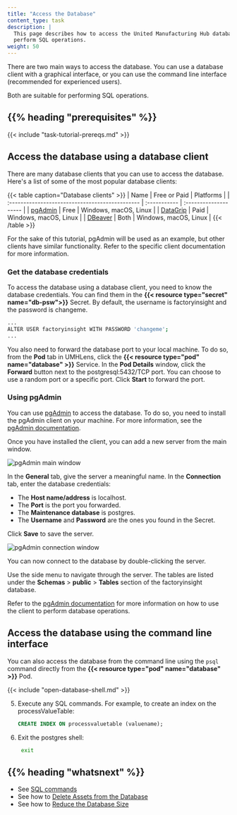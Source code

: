 ```yaml
---
title: "Access the Database"
content_type: task
description: |
  This page describes how to access the United Manufacturing Hub database to 
  perform SQL operations.
weight: 50
---
```


<!-- overview -->

There are two main ways to access the database. You can use a database client with
a graphical interface, or you can use the command line interface (recommended
for experienced users).

Both are suitable for performing SQL operations.

## {{% heading "prerequisites" %}}

{{< include "task-tutorial-prereqs.md" >}}

<!-- steps -->

## Access the database using a database client

There are many database clients that you can use to access the database. Here's
a list of some of the most popular database clients:

{{< table caption="Database clients" >}}
| Name                                            | Free or Paid | Platforms             |
| :---------------------------------------------- | :----------- | :-------------------- |
| [pgAdmin](https://www.pgadmin.org/)             | Free         | Windows, macOS, Linux |
| [DataGrip](https://www.jetbrains.com/datagrip/) | Paid         | Windows, macOS, Linux |
| [DBeaver](https://dbeaver.io/)                  | Both         | Windows, macOS, Linux |
{{< /table >}}

For the sake of this tutorial, pgAdmin will be used as an example, but other clients
have similar functionality. Refer to the specific client documentation for more
information.

### Get the database credentials

To access the database using a database client, you need to know the database
credentials. You can find them in the **{{< resource type="secret" name="db-psw">}}**
Secret. By default, the username is factoryinsight and the password is changeme.

```bash
...
ALTER USER factoryinsight WITH PASSWORD 'changeme';
...
```

You also need to forward the database port to your local machine. To do so, from
the **Pod** tab in UMHLens, click the **{{< resource type="pod" name="database" >}}**
Service. In the **Pod Details** window, click the **Forward** button next to the
postgresql:5432/TCP port. You can choose to use a random port or a specific port.
Click **Start** to forward the port.

### Using pgAdmin

You can use [pgAdmin](https://www.pgadmin.org/) to access the database. To do so,
you need to install the pgAdmin client on your machine. For more information, see
the [pgAdmin documentation](https://www.pgadmin.org/docs/pgadmin4/latest/index.html).

Once you have installed the client, you can add a new server from the main window.

![pgAdmin main window](/images/administration/pgadmin-main-window.png)

In the **General** tab, give the server a meaningful name. In the **Connection**
tab, enter the database credentials:

- The **Host name/address** is localhost.
- The **Port** is the port you forwarded.
- The **Maintenance database** is postgres.
- The **Username** and **Password** are the ones you found in the Secret.

Click **Save** to save the server.

![pgAdmin connection window](/images/administration/pgadmin-connection-window.png)

You can now connect to the database by double-clicking the server.

Use the side menu to navigate through the server. The tables are listed under
the **Schemas** > **public** > **Tables** section of the factoryinsight database.

Refer to the [pgAdmin documentation](https://www.pgadmin.org/docs/pgadmin4/latest/index.html)
for more information on how to use the client to perform database operations.

## Access the database using the command line interface

You can also access the database from the command line using the `psql` command
directly from the **{{< resource type="pod" name="database" >}}** Pod.

{{< include "open-database-shell.md" >}}

5. Execute any SQL commands. For example, to create an index on the processValueTable:

   ```sql
   CREATE INDEX ON processvaluetable (valuename);
   ```

6. Exit the postgres shell:

   ```bash
    exit
    ```

<!-- discussion -->

<!-- Optional section; add links to information related to this topic. -->
## {{% heading "whatsnext" %}}

- See [SQL commands](https://www.postgresql.org/docs/current/sql-commands.html)
- See how to [Delete Assets from the Database](/docs/administration/delete-assets/)
- See how to [Reduce the Database Size](/docs/administration/reduce-database-size/)
